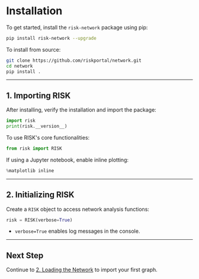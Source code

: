 # Installation

To get started, install the `risk-network` package using pip:

```bash
pip install risk-network --upgrade
```

To install from source:

```bash
git clone https://github.com/riskportal/network.git
cd network
pip install .
```

---

## 1. Importing RISK

After installing, verify the installation and import the package:

```python
import risk
print(risk.__version__)
```

To use RISK's core functionalities:

```python
from risk import RISK
```

If using a Jupyter notebook, enable inline plotting:

```python
%matplotlib inline
```

---

## 2. Initializing RISK

Create a `RISK` object to access network analysis functions:

```python
risk = RISK(verbose=True)
```

- `verbose=True` enables log messages in the console.

---

## Next Step

Continue to [2. Loading the Network](./2_network_input.md) to import your first graph.